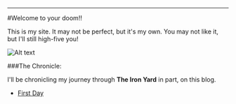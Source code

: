---

#Welcome to your doom!!

This is my site. It may not be perfect, but it's my own. You may not like it, but I'll still high-five you! 

![Alt text](http://i1238.photobucket.com/albums/ff482/heathgk/LizLemonhighfive.gif)

###The Chronicle:

I'll be chronicling my journey through **The Iron Yard** in part, on this blog. 

* [First Day](2014/09/22/First-Day.html)
